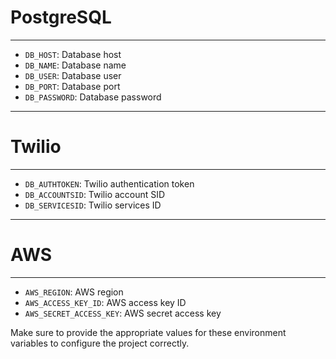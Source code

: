 

# PostgreSQL
***
- `DB_HOST`: Database host
- `DB_NAME`: Database name
- `DB_USER`: Database user
- `DB_PORT`: Database port
- `DB_PASSWORD`: Database password
***
# Twilio
***
- `DB_AUTHTOKEN`: Twilio authentication token
- `DB_ACCOUNTSID`: Twilio account SID
- `DB_SERVICESID`: Twilio services ID
***
# AWS
***
- `AWS_REGION`: AWS region
- `AWS_ACCESS_KEY_ID`: AWS access key ID
- `AWS_SECRET_ACCESS_KEY`: AWS secret access key

Make sure to provide the appropriate values for these environment variables to configure the project correctly.
